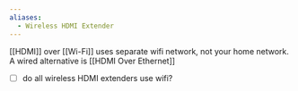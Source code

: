 ```yaml
---
aliases:
  - Wireless HDMI Extender
---
```


[[HDMI]] over [[Wi-Fi]] uses separate wifi network, not your home network.
A wired alternative is [[HDMI Over Ethernet]]

- [ ] do all wireless HDMI extenders use wifi?

